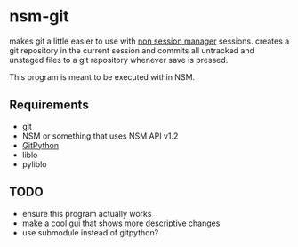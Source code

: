 nsm-git
=======

makes git a little easier to use with [non session manager](http://non.tuxfamily.org/nsm/) sessions. creates a git repository in the current session and commits all untracked and unstaged files to a git repository whenever save is pressed.

This program is meant to be executed within NSM.

Requirements
------------
* git
* NSM or something that uses NSM API v1.2
* [GitPython](https://github.com/gitpython-developers/GitPython)
* liblo
* pyliblo

TODO
----
* ensure this program actually works
* make a cool gui that shows more descriptive changes
* use submodule instead of gitpython?
